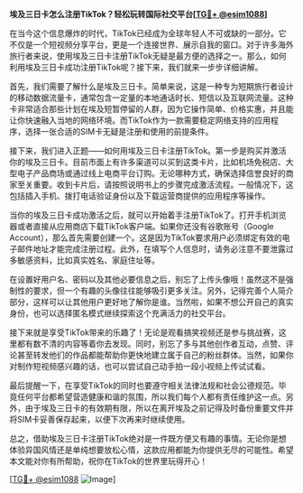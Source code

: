 **埃及三日卡怎么注册TikTok？轻松玩转国际社交平台[[TG💪+ @esim1088](https://t.me/s/esim1088)]**

在当今这个信息爆炸的时代，TikTok已经成为全球年轻人不可或缺的一部分。它不仅是一个短视频分享平台，更是一个连接世界、展示自我的窗口。对于许多海外旅行者来说，使用埃及三日卡注册TikTok无疑是最方便的选择之一。那么，如何利用埃及三日卡成功注册TikTok呢？接下来，我们就来一步步详细讲解。

首先，我们需要了解什么是埃及三日卡。简单来说，这是一种专为短期旅行者设计的移动数据流量卡，通常包含一定量的本地通话时长、短信以及互联网流量。这种卡非常适合那些计划在埃及短暂停留的人群，因为它操作简单、价格实惠，并且能让你快速融入当地的网络环境。而TikTok作为一款需要稳定网络支持的应用程序，选择一张合适的SIM卡无疑是注册和使用的前提条件。

接下来，我们进入正题——如何用埃及三日卡注册TikTok。第一步是购买并激活你的埃及三日卡。目前市面上有许多渠道可以买到这类卡片，比如机场免税店、大型电子产品商场或通过线上电商平台订购。无论哪种方式，确保选择信誉良好的商家至关重要。收到卡片后，请按照说明书上的步骤完成激活流程。一般情况下，这包括插入手机、拨打电话验证身份以及下载运营商提供的应用程序等操作。

当你的埃及三日卡成功激活之后，就可以开始着手注册TikTok了。打开手机浏览器或者直接从应用商店下载TikTok客户端。如果你还没有谷歌账号（Google Account），那么首先需要创建一个。这是因为TikTok要求用户必须绑定有效的电子邮件地址才能完成注册过程。此外，在填写个人信息时，请务必注意不要泄露过多敏感资料，比如真实姓名、家庭住址等。

在设置好用户名、密码以及其他必要信息之后，别忘了上传头像哦！虽然这不是强制性的要求，但一个有趣的头像往往能够吸引更多关注。另外，记得完善个人简介部分，这样可以让其他用户更好地了解你是谁。当然啦，如果不想公开自己的真实身份，也可以选择匿名模式继续探索这个充满活力的社交平台。

接下来就是享受TikTok带来的乐趣了！无论是观看搞笑视频还是参与挑战赛，这里都有数不清的内容等着你去发现。同时，别忘了多与其他创作者互动，点赞、评论甚至转发他们的作品都能帮助你更快地建立属于自己的粉丝群体。当然，如果你对制作短视频感兴趣的话，也可以尝试自己动手拍一段小视频上传试试看。

最后提醒一下，在享受TikTok的同时也要遵守相关法律法规和社会公德规范。毕竟任何平台都希望营造健康和谐的氛围，所以我们每个人都有责任维护这一点。另外，由于埃及三日卡的有效期有限，所以在离开埃及之前记得及时备份重要文件并将SIM卡妥善保存起来，以便下次再来时继续使用。

总之，借助埃及三日卡注册TikTok绝对是一件既方便又有趣的事情。无论你是想体验异国风情还是单纯想要放松心情，这款应用都能为你提供无尽的可能性。希望本文能对你有所帮助，祝你在TikTok的世界里玩得开心！

[[TG💪+ @esim1088](https://t.me/s/esim1088) ![Image](https://i.postimg.cc/4NQfJmqS/Snipaste-2025-05-13-00-14-12.png)]